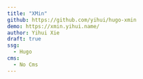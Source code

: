 ```yaml
---
title: "XMin"
github: https://github.com/yihui/hugo-xmin
demo: https://xmin.yihui.name/
author: Yihui Xie
draft: true
ssg:
  - Hugo
cms:
  - No Cms
---
```

